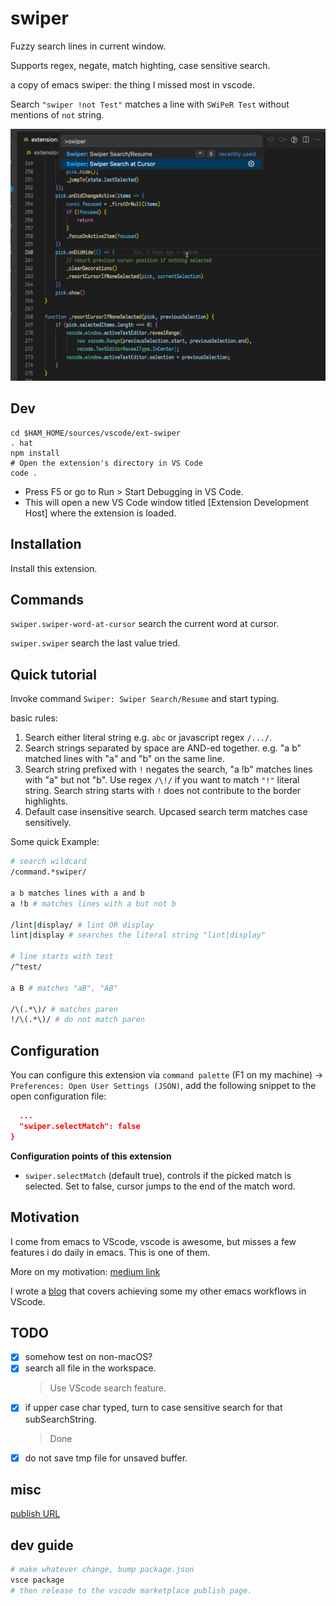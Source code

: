 # swiper

Fuzzy search lines in current window.

Supports regex, negate, match highting, case sensitive search.

a copy of emacs swiper: the thing I missed most in vscode.

Search `"swiper !not Test"` matches a line with `SWiPeR Test` without mentions of `not` string.

![DEMO](./img/swiper-silver.gif)

## Dev

```
cd $HAM_HOME/sources/vscode/ext-swiper
. hat
npm install
# Open the extension's directory in VS Code
code .
```

- Press F5 or go to Run > Start Debugging in VS Code.
- This will open a new VS Code window titled [Extension Development Host] where the extension is loaded.


## Installation

Install this extension.

## Commands

`swiper.swiper-word-at-cursor` search the current word at cursor.

`swiper.swiper` search the last value tried.

## Quick tutorial

Invoke command `Swiper: Swiper Search/Resume` and start typing.

basic rules:

1. Search either literal string e.g. `abc` or javascript regex `/.../`.
2. Search strings separated by space are AND-ed together. e.g. "a b" matched lines with "a" and "b" on the same line.
3. Search string prefixed with `!` negates the search, "a !b" matches lines with "a" but not "b". Use regex `/\!/` if you want to match `"!"` literal string.
   Search string starts with `!` does not contribute to the border highlights.
4. Default case insensitive search. Upcased search term matches case sensitively.

Some quick Example:

```sh
# search wildcard
/command.*swiper/

a b matches lines with a and b
a !b # matches lines with a but not b

/lint|display/ # lint OR display
lint|display # searches the literal string "lint|display"

# line starts with test
/^test/

a B # matches "aB", "AB"

/\(.*\)/ # matches paren
!/\(.*\)/ # do not match paren
```

## Configuration

You can configure this extension via `command palette` (F1 on my machine) -> `Preferences: Open User Settings (JSON)`, add the following snippet to the open configuration file:

```json
  ...
  "swiper.selectMatch": false
}
```

**Configuration points of this extension**

- `swiper.selectMatch` (default true), controls if the picked match is selected. Set to false, cursor jumps to the end of the match word.

## Motivation

I come from emacs to VScode, vscode is awesome, but misses a few features i do daily in emacs. This is one of them.

More on my motivation: [medium link](https://medium.com/@wenhoujx/vscode-productivity-quick-narrow-down-to-the-searched-line-1f8052acac0b?source=friends_link&sk=995200d35ae6570c186c3322be2816c7)

I wrote a [blog](https://medium.com/@wenhoujx/boot-productivity-with-vscode-tasks-c98fa0f8b567?source=friends_link&sk=1b435e151d2982a2e1c53ff5dcdba5b1) that covers achieving some my other emacs workflows in VScode.

## TODO

- [x] somehow test on non-macOS?
- [x] search all file in the workspace.
    >  Use VScode search feature.
- [x] if upper case char typed, turn to case sensitive search for that subSearchString.
    > Done
- [x] do not save tmp file for unsaved buffer.

## misc

[publish URL](https://marketplace.visualstudio.com/manage/publishers/wenhoujx)

## dev guide

```sh
# make whatever change, bump package.json
vsce package
# then release to the vscode marketplace publish page.
```
